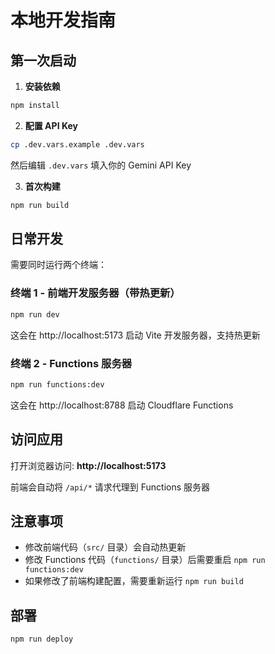 # 本地开发指南

## 第一次启动

1. **安装依赖**

```bash
npm install
```

2. **配置 API Key**

```bash
cp .dev.vars.example .dev.vars
```

然后编辑 `.dev.vars` 填入你的 Gemini API Key

3. **首次构建**

```bash
npm run build
```

## 日常开发

需要同时运行两个终端：

### 终端 1 - 前端开发服务器（带热更新）

```bash
npm run dev
```

这会在 http://localhost:5173 启动 Vite 开发服务器，支持热更新

### 终端 2 - Functions 服务器

```bash
npm run functions:dev
```

这会在 http://localhost:8788 启动 Cloudflare Functions

## 访问应用

打开浏览器访问: **http://localhost:5173**

前端会自动将 `/api/*` 请求代理到 Functions 服务器

## 注意事项

- 修改前端代码（`src/` 目录）会自动热更新
- 修改 Functions 代码（`functions/` 目录）后需要重启 `npm run functions:dev`
- 如果修改了前端构建配置，需要重新运行 `npm run build`

## 部署

```bash
npm run deploy
```
